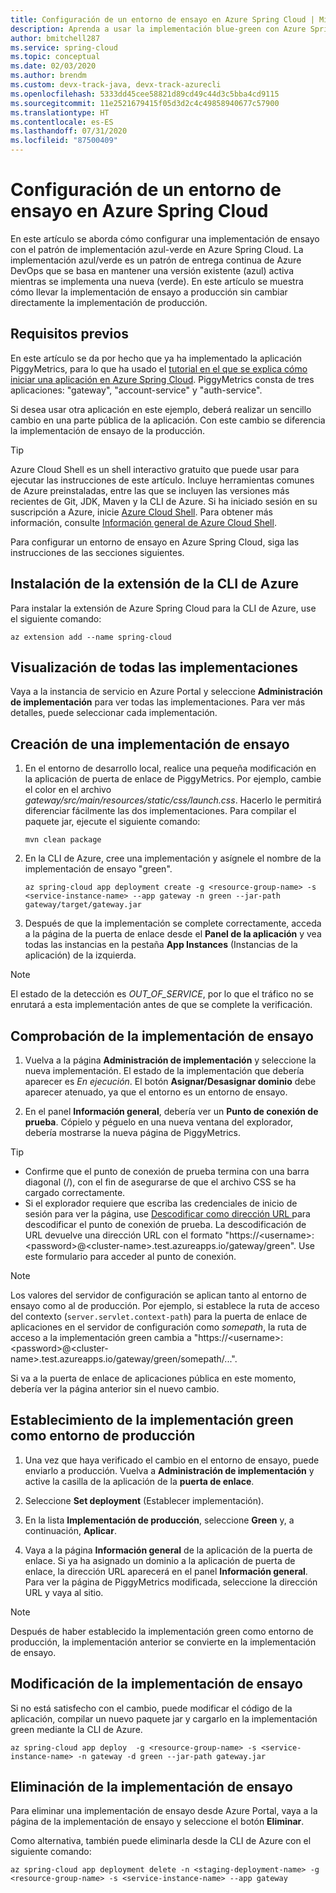 ```yaml
---
title: Configuración de un entorno de ensayo en Azure Spring Cloud | Microsoft Docs
description: Aprenda a usar la implementación blue-green con Azure Spring Cloud
author: bmitchell287
ms.service: spring-cloud
ms.topic: conceptual
ms.date: 02/03/2020
ms.author: brendm
ms.custom: devx-track-java, devx-track-azurecli
ms.openlocfilehash: 5333dd45cee58821d89cd49c44d3c5bba4cd9115
ms.sourcegitcommit: 11e2521679415f05d3d2c4c49858940677c57900
ms.translationtype: HT
ms.contentlocale: es-ES
ms.lasthandoff: 07/31/2020
ms.locfileid: "87500409"
---
```

# <a name="set-up-a-staging-environment-in-azure-spring-cloud"></a>Configuración de un entorno de ensayo en Azure Spring Cloud

En este artículo se aborda cómo configurar una implementación de ensayo con el patrón de implementación azul-verde en Azure Spring Cloud. La implementación azul/verde es un patrón de entrega continua de Azure DevOps que se basa en mantener una versión existente (azul) activa mientras se implementa una nueva (verde). En este artículo se muestra cómo llevar la implementación de ensayo a producción sin cambiar directamente la implementación de producción.

## <a name="prerequisites"></a>Requisitos previos

En este artículo se da por hecho que ya ha implementado la aplicación PiggyMetrics, para lo que ha usado el [tutorial en el que se explica cómo iniciar una aplicación en Azure Spring Cloud](spring-cloud-quickstart-launch-app-portal.md). PiggyMetrics consta de tres aplicaciones: "gateway", "account-service" y "auth-service".  

Si desea usar otra aplicación en este ejemplo, deberá realizar un sencillo cambio en una parte pública de la aplicación.  Con este cambio se diferencia la implementación de ensayo de la producción.

>[!TIP]
> Azure Cloud Shell es un shell interactivo gratuito que puede usar para ejecutar las instrucciones de este artículo.  Incluye herramientas comunes de Azure preinstaladas, entre las que se incluyen las versiones más recientes de Git, JDK, Maven y la CLI de Azure. Si ha iniciado sesión en su suscripción a Azure, inicie [Azure Cloud Shell](https://shell.azure.com).  Para obtener más información, consulte [Información general de Azure Cloud Shell](../cloud-shell/overview.md).

Para configurar un entorno de ensayo en Azure Spring Cloud, siga las instrucciones de las secciones siguientes.

## <a name="install-the-azure-cli-extension"></a>Instalación de la extensión de la CLI de Azure

Para instalar la extensión de Azure Spring Cloud para la CLI de Azure, use el siguiente comando:

```azurecli
az extension add --name spring-cloud
```
    
## <a name="view-all-deployments"></a>Visualización de todas las implementaciones

Vaya a la instancia de servicio en Azure Portal y seleccione **Administración de implementación** para ver todas las implementaciones. Para ver más detalles, puede seleccionar cada implementación.

## <a name="create-a-staging-deployment"></a>Creación de una implementación de ensayo

1. En el entorno de desarrollo local, realice una pequeña modificación en la aplicación de puerta de enlace de PiggyMetrics. Por ejemplo, cambie el color en el archivo *gateway/src/main/resources/static/css/launch.css*. Hacerlo le permitirá diferenciar fácilmente las dos implementaciones. Para compilar el paquete jar, ejecute el siguiente comando: 

    ```console
    mvn clean package
    ```

1. En la CLI de Azure, cree una implementación y asígnele el nombre de la implementación de ensayo "green".

    ```azurecli
    az spring-cloud app deployment create -g <resource-group-name> -s <service-instance-name> --app gateway -n green --jar-path gateway/target/gateway.jar
    ```

1. Después de que la implementación se complete correctamente, acceda a la página de la puerta de enlace desde el **Panel de la aplicación** y vea todas las instancias en la pestaña **App Instances** (Instancias de la aplicación) de la izquierda.
  
> [!NOTE]
> El estado de la detección es *OUT_OF_SERVICE*, por lo que el tráfico no se enrutará a esta implementación antes de que se complete la verificación.

## <a name="verify-the-staging-deployment"></a>Comprobación de la implementación de ensayo

1. Vuelva a la página **Administración de implementación** y seleccione la nueva implementación. El estado de la implementación que debería aparecer es *En ejecución*. El botón **Asignar/Desasignar dominio** debe aparecer atenuado, ya que el entorno es un entorno de ensayo.

1. En el panel **Información general**, debería ver un **Punto de conexión de prueba**. Cópielo y péguelo en una nueva ventana del explorador, debería mostrarse la nueva página de PiggyMetrics.

>[!TIP]
> * Confirme que el punto de conexión de prueba termina con una barra diagonal (/), con el fin de asegurarse de que el archivo CSS se ha cargado correctamente.  
> * Si el explorador requiere que escriba las credenciales de inicio de sesión para ver la página, use [Descodificar como dirección URL ](https://www.urldecoder.org/) para descodificar el punto de conexión de prueba. La descodificación de URL devuelve una dirección URL con el formato "https://\<username>:\<password>@\<cluster-name>.test.azureapps.io/gateway/green".  Use este formulario para acceder al punto de conexión.

>[!NOTE]    
> Los valores del servidor de configuración se aplican tanto al entorno de ensayo como al de producción. Por ejemplo, si establece la ruta de acceso del contexto (`server.servlet.context-path`) para la puerta de enlace de aplicaciones en el servidor de configuración como *somepath*, la ruta de acceso a la implementación green cambia a "https://\<username>:\<password>@\<cluster-name>.test.azureapps.io/gateway/green/somepath/...".
 
 Si va a la puerta de enlace de aplicaciones pública en este momento, debería ver la página anterior sin el nuevo cambio.
    
## <a name="set-the-green-deployment-as-the-production-environment"></a>Establecimiento de la implementación green como entorno de producción

1. Una vez que haya verificado el cambio en el entorno de ensayo, puede enviarlo a producción. Vuelva a **Administración de implementación** y active la casilla de la aplicación de la **puerta de enlace**.

2. Seleccione **Set deployment** (Establecer implementación).
3. En la lista **Implementación de producción**, seleccione **Green** y, a continuación, **Aplicar**.
4. Vaya a la página **Información general** de la aplicación de la puerta de enlace. Si ya ha asignado un dominio a la aplicación de puerta de enlace, la dirección URL aparecerá en el panel **Información general**. Para ver la página de PiggyMetrics modificada, seleccione la dirección URL y vaya al sitio.

>[!NOTE]
> Después de haber establecido la implementación green como entorno de producción, la implementación anterior se convierte en la implementación de ensayo.

## <a name="modify-the-staging-deployment"></a>Modificación de la implementación de ensayo

Si no está satisfecho con el cambio, puede modificar el código de la aplicación, compilar un nuevo paquete jar y cargarlo en la implementación green mediante la CLI de Azure.

```azurecli
az spring-cloud app deploy  -g <resource-group-name> -s <service-instance-name> -n gateway -d green --jar-path gateway.jar
```

## <a name="delete-the-staging-deployment"></a>Eliminación de la implementación de ensayo

Para eliminar una implementación de ensayo desde Azure Portal, vaya a la página de la implementación de ensayo y seleccione el botón **Eliminar**.

Como alternativa, también puede eliminarla desde la CLI de Azure con el siguiente comando:

```azurecli
az spring-cloud app deployment delete -n <staging-deployment-name> -g <resource-group-name> -s <service-instance-name> --app gateway
```

